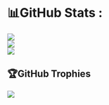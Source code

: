 # 📊GitHub Stats :
![](https://github-readme-stats.vercel.app/api?username=PatricCaviezel&theme=algolia&hide_border=false&include_all_commits=false&count_private=false)<br/>
![](https://github-readme-streak-stats.herokuapp.com/?user=PatricCaviezel&theme=algolia&hide_border=false)<br/>
![](https://github-readme-stats.vercel.app/api/top-langs/?username=PatricCaviezel&theme=algolia&hide_border=false&include_all_commits=false&count_private=false&layout=compact)

## 🏆GitHub Trophies
![](https://github-profile-trophy.vercel.app/?username=PatricCaviezel&theme=discord&no-frame=false&no-bg=false&margin-w=4)

</div>
